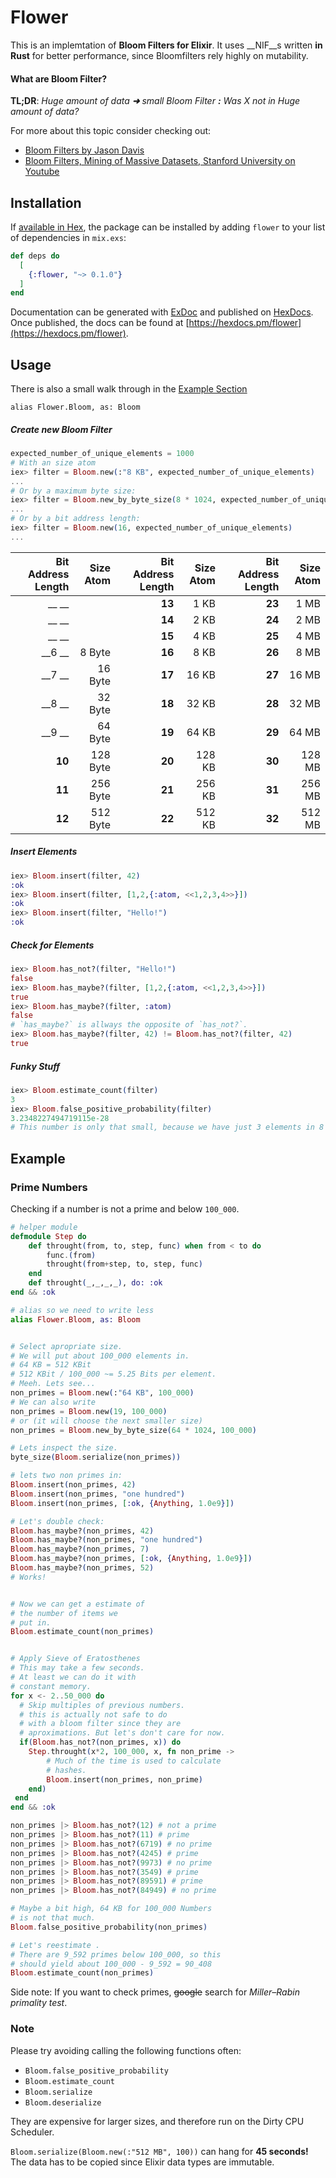 # Flower

This is an implemtation of __Bloom Filters for Elixir__. It uses __NIF__s written __in Rust__ for better performance, since Bloomfilters rely highly on mutability.

#### What are Bloom Filter?
__TL;DR__: *Huge amount of data __➜__ small Bloom Filter __:__ Was X not in Huge amount of data?*

For more about this topic consider checking out:
* [Bloom Filters by Jason Davis](https://www.jasondavies.com/bloomfilter/)
* [Bloom Filters, Mining of Massive Datasets, Stanford University on Youtube](https://www.youtube.com/watch?v=qBTdukbzc78)

## Installation

If [available in Hex](https://hex.pm/docs/publish), the package can be installed
by adding `flower` to your list of dependencies in `mix.exs`:

```elixir
def deps do
  [
    {:flower, "~> 0.1.0"}
  ]
end
```

Documentation can be generated with [ExDoc](https://github.com/elixir-lang/ex_doc)
and published on [HexDocs](https://hexdocs.pm). Once published, the docs can
be found at [https://hexdocs.pm/flower](https://hexdocs.pm/flower).

## Usage
There is also a small walk through in the [Example Section](#example)
```
alias Flower.Bloom, as: Bloom
```
##### Create new Bloom Filter
```elixir
expected_number_of_unique_elements = 1000
# With an size atom
iex> filter = Bloom.new(:"8 KB", expected_number_of_unique_elements)
...
# Or by a maximum byte size:
iex> filter = Bloom.new_by_byte_size(8 * 1024, expected_number_of_unique_elements)
...
# Or by a bit address length:
iex> filter = Bloom.new(16, expected_number_of_unique_elements)
...
```
| Bit Address Length|Size Atom| Bit Address Length|Size Atom| Bit Address Length|Size Atom|
|-------:|---------:|-------:|---------:|-------:|---------:|
| __  __ |          | __13__ | 1 KB     | __23__ | 1 MB     |
| __  __ |          | __14__ | 2 KB     | __24__ | 2 MB     |
| __  __ |          | __15__ | 4 KB     | __25__ | 4 MB     |
| __6 __ | 8 Byte   | __16__ | 8 KB     | __26__ | 8 MB     |
| __7 __ | 16 Byte  | __17__ | 16 KB    | __27__ | 16 MB    |
| __8 __ | 32 Byte  | __18__ | 32 KB    | __28__ | 32 MB    |
| __9 __ | 64 Byte  | __19__ | 64 KB    | __29__ | 64 MB    |
| __10__ | 128 Byte | __20__ | 128 KB   | __30__ | 128 MB   |
| __11__ | 256 Byte | __21__ | 256 KB   | __31__ | 256 MB   |
| __12__ | 512 Byte | __22__ | 512 KB   | __32__ | 512 MB   |

##### Insert Elements
```elixir
iex> Bloom.insert(filter, 42)
:ok
iex> Bloom.insert(filter, [1,2,{:atom, <<1,2,3,4>>}])
:ok
iex> Bloom.insert(filter, "Hello!")
:ok
```

##### Check for Elements
```elixir
iex> Bloom.has_not?(filter, "Hello!")
false
iex> Bloom.has_maybe?(filter, [1,2,{:atom, <<1,2,3,4>>}])
true
iex> Bloom.has_maybe?(filter, :atom)
false
# `has_maybe?` is allways the opposite of `has_not?`.
iex> Bloom.has_maybe?(filter, 42) != Bloom.has_not?(filter, 42)
true
```

##### Funky Stuff
```elixir
iex> Bloom.estimate_count(filter)
3
iex> Bloom.false_positive_probability(filter)
3.2348227494719115e-28
# This number is only that small, because we have just 3 elements in 8 KBs.
```
## <a name="example"></a>Example
### Prime Numbers
Checking if a number is not a prime and below `100_000`.
```elixir
# helper module
defmodule Step do
    def throught(from, to, step, func) when from < to do
        func.(from)
        throught(from+step, to, step, func)
    end
    def throught(_,_,_,_), do: :ok
end && :ok

# alias so we need to write less
alias Flower.Bloom, as: Bloom


# Select apropriate size.
# We will put about 100_000 elements in.
# 64 KB = 512 KBit
# 512 KBit / 100_000 ~= 5.25 Bits per element.
# Meeh. Lets see...
non_primes = Bloom.new(:"64 KB", 100_000)
# We can also write
non_primes = Bloom.new(19, 100_000)
# or (it will choose the next smaller size)
non_primes = Bloom.new_by_byte_size(64 * 1024, 100_000)

# Lets inspect the size.
byte_size(Bloom.serialize(non_primes))

# lets two non primes in:
Bloom.insert(non_primes, 42)
Bloom.insert(non_primes, "one hundred")
Bloom.insert(non_primes, [:ok, {Anything, 1.0e9}])

# Let's double check:
Bloom.has_maybe?(non_primes, 42)
Bloom.has_maybe?(non_primes, "one hundred")
Bloom.has_maybe?(non_primes, 7)
Bloom.has_maybe?(non_primes, [:ok, {Anything, 1.0e9}])
Bloom.has_maybe?(non_primes, 52)
# Works!


# Now we can get a estimate of
# the number of items we
# put in.
Bloom.estimate_count(non_primes)


# Apply Sieve of Eratosthenes
# This may take a few seconds.
# At least we can do it with
# constant memory.
for x <- 2..50_000 do
  # Skip multiples of previous numbers.
  # this is actually not safe to do
  # with a bloom filter since they are
  # aproximations. But let's don't care for now.
  if(Bloom.has_not?(non_primes, x)) do
    Step.throught(x*2, 100_000, x, fn non_prime ->
        # Much of the time is used to calculate
        # hashes.
        Bloom.insert(non_primes, non_prime)
    end)
 end
end && :ok

non_primes |> Bloom.has_not?(12) # not a prime
non_primes |> Bloom.has_not?(11) # prime
non_primes |> Bloom.has_not?(6719) # no prime
non_primes |> Bloom.has_not?(4245) # prime
non_primes |> Bloom.has_not?(9973) # no prime
non_primes |> Bloom.has_not?(3549) # prime
non_primes |> Bloom.has_not?(89591) # prime
non_primes |> Bloom.has_not?(84949) # no prime

# Maybe a bit high, 64 KB for 100_000 Numbers
# is not that much.
Bloom.false_positive_probability(non_primes)

# Let's reestimate .
# There are 9_592 primes below 100_000, so this
# should yield about 100_000 - 9_592 = 90_408
Bloom.estimate_count(non_primes)
```
Side note: If you want to check primes, ~~google~~
search for *Miller–Rabin primality test*.

### Note
Please try avoiding calling the following functions often:
* `Bloom.false_positive_probability`
* `Bloom.estimate_count`
* `Bloom.serialize`
* `Bloom.deserialize`

They are expensive for larger sizes,
and therefore run on the Dirty CPU Scheduler.

`Bloom.serialize(Bloom.new(:"512 MB", 100))` can hang for __45 seconds!__
The data has to be copied since Elixir data types are immutable.

